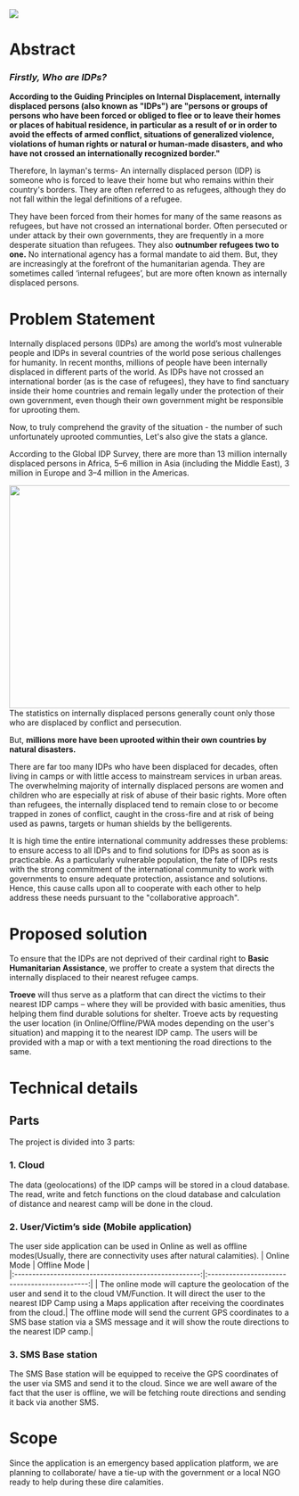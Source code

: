 <img src="https://lh3.googleusercontent.com/12GECgYu8otu_llPsXo3WbYe2yM5dvTHdpxbwosnJ-fyIv0CgDj1MXrRzPO3Y4oI_0B5LET-4klR7XTaWx7soruoH4uEhM-YXubu8gBRECDnLeBEHlPi7y4FN-EgIMxmetv7n8V2aA=w2400"> 

# Abstract

### *Firstly, Who are IDPs?*

**According to the Guiding Principles on Internal Displacement, internally displaced persons (also known as "IDPs") are "persons or groups of persons who have been forced or obliged to flee or to leave their homes or places of habitual residence, in particular as a result of or in order to avoid the effects of armed conflict, situations of generalized violence, violations of human rights or natural or human-made disasters, and who have not crossed an internationally recognized border."**

Therefore, In layman's terms- An internally displaced person (IDP) is someone who is forced to leave their home but who remains within their country's borders. They are often referred to as refugees, although they do not fall within the legal definitions of a refugee.

They have been forced from their homes for many of the same reasons as refugees, but have not crossed an international border. Often persecuted or under attack by their own governments, they are frequently in a more desperate situation than refugees. 
They also **outnumber refugees two to one.** No international agency has a formal mandate to aid them. But, they are increasingly at the forefront of the humanitarian agenda. They are sometimes called ‘internal refugees’, but are more often known as internally displaced persons.

# Problem Statement

Internally displaced persons (IDPs) are among the world’s most vulnerable people and IDPs in several countries of the world pose serious challenges for humanity. In recent months, millions of people have been internally displaced in different parts of the world. As IDPs have not crossed an international border (as is the case of refugees), they have to find sanctuary inside their home countries and remain legally under the protection of their own government, even though their own government might be responsible for uprooting them.

Now, to truly comprehend the gravity of the situation - the number of such unfortunately uprooted communties, Let's also give the stats a glance. 

According to the Global IDP Survey, there are more than 13 million internally displaced persons in Africa, 5–6 million in Asia (including the Middle East), 3 million in Europe and 3–4 million in the Americas.
<center><img src="https://www.statista.com/graphic/1/268702/number-of-refugees-and-internally-displaced-persons-worldwide-since-2000.jpg" height="400px" width="650px"></center>
The statistics on internally displaced persons generally count only those who are
displaced by conflict and persecution. 

But, **millions more have been uprooted within their own countries by natural disasters.**

There are far too many IDPs who have been displaced for decades, often living in camps or with little access to mainstream services in urban areas. The overwhelming majority of internally displaced persons are women and children who are especially at risk of abuse of their basic rights. More often than refugees, the internally displaced tend to remain close to or become trapped in zones of conflict, caught in the cross-fire and at risk of being used as pawns, targets or human shields by the belligerents.

It is high time the entire international community addresses these problems: to ensure access to all IDPs and to find solutions for IDPs as soon as is practicable. As a particularly vulnerable population, the fate of IDPs rests with the strong commitment of the international community to work with governments to ensure adequate protection, assistance and solutions. Hence, this cause calls upon all to cooperate with each other to help address these needs pursuant to the "collaborative approach".

# Proposed solution 

To ensure that the IDPs are not deprived of their cardinal right to **Basic Humanitarian Assistance**, we proffer to create a system that directs the internally displaced to their nearest refugee camps.

**Troeve** will thus serve as a platform that can direct the victims to their nearest IDP camps – where they will be provided with basic amenities, thus helping them find durable solutions for shelter. Troeve acts by requesting the user location (in Online/Offline/PWA modes depending on the user's situation) and mapping it to the nearest IDP camp. The users will be provided with a map or with a text mentioning the road directions to the same.


# Technical details
## Parts
The project is divided into 3 parts:

### 1. Cloud
The data (geolocations) of the IDP camps will be stored in a cloud database. The read, write and fetch functions on the cloud database and calculation of distance and nearest camp will be done in the cloud.

### 2. User/Victim’s side (Mobile application)
The user side application can be used in Online as well as offline modes(Usually, there are connectivity uses after natural calamities).
|  Online Mode                                         |                            Offline Mode      |                         
|:----------------------------------------------------:|:--------------------------------------------:|
| The online mode will capture the geolocation of the user and send it to the cloud VM/Function. It will direct the user to the nearest IDP Camp using a Maps application after receiving  the coordinates from the cloud.| The offline mode will send the current GPS coordinates to a SMS base station via a SMS message and it will show the route directions to the nearest IDP camp.|  

### 3. SMS Base station
The SMS Base station will be equipped to receive the GPS coordinates of the user via SMS and send it to the cloud. Since we are well aware of the fact that the user is offline, we will be fetching route directions and sending it back via another SMS.


# Scope
Since the application is an emergency based application platform, we are planning to collaborate/ have a tie-up with the government or a local NGO ready to help during these dire calamities.


